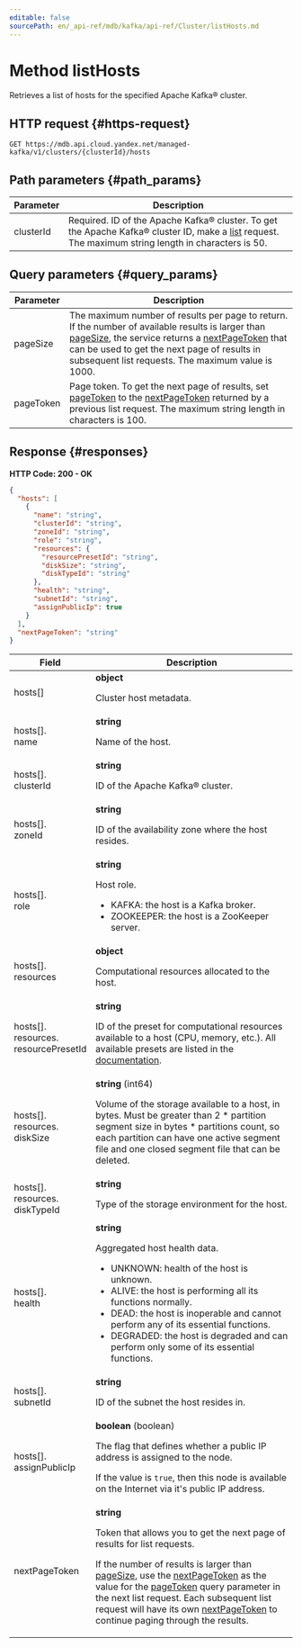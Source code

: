 ```yaml
---
editable: false
sourcePath: en/_api-ref/mdb/kafka/api-ref/Cluster/listHosts.md
---
```


# Method listHosts
Retrieves a list of hosts for the specified Apache Kafka® cluster.
 

 
## HTTP request {#https-request}
```
GET https://mdb.api.cloud.yandex.net/managed-kafka/v1/clusters/{clusterId}/hosts
```
 
## Path parameters {#path_params}
 
Parameter | Description
--- | ---
clusterId | Required. ID of the Apache Kafka® cluster.  To get the Apache Kafka® cluster ID, make a [list](/docs/managed-kafka/api-ref/Cluster/list) request.  The maximum string length in characters is 50.
 
## Query parameters {#query_params}
 
Parameter | Description
--- | ---
pageSize | The maximum number of results per page to return.  If the number of available results is larger than [pageSize](/docs/managed-kafka/api-ref/Cluster/listHosts#query_params), the service returns a [nextPageToken](/docs/managed-kafka/api-ref/Cluster/listHosts#responses) that can be used to get the next page of results in subsequent list requests.  The maximum value is 1000.
pageToken | Page token.  To get the next page of results, set [pageToken](/docs/managed-kafka/api-ref/Cluster/listHosts#query_params) to the [nextPageToken](/docs/managed-kafka/api-ref/Cluster/listHosts#responses) returned by a previous list request.  The maximum string length in characters is 100.
 
## Response {#responses}
**HTTP Code: 200 - OK**

```json 
{
  "hosts": [
    {
      "name": "string",
      "clusterId": "string",
      "zoneId": "string",
      "role": "string",
      "resources": {
        "resourcePresetId": "string",
        "diskSize": "string",
        "diskTypeId": "string"
      },
      "health": "string",
      "subnetId": "string",
      "assignPublicIp": true
    }
  ],
  "nextPageToken": "string"
}
```

 
Field | Description
--- | ---
hosts[] | **object**<br><p>Cluster host metadata.</p> 
hosts[].<br>name | **string**<br><p>Name of the host.</p> 
hosts[].<br>clusterId | **string**<br><p>ID of the Apache Kafka® cluster.</p> 
hosts[].<br>zoneId | **string**<br><p>ID of the availability zone where the host resides.</p> 
hosts[].<br>role | **string**<br><p>Host role.</p> <ul> <li>KAFKA: the host is a Kafka broker.</li> <li>ZOOKEEPER: the host is a ZooKeeper server.</li> </ul> 
hosts[].<br>resources | **object**<br><p>Computational resources allocated to the host.</p> 
hosts[].<br>resources.<br>resourcePresetId | **string**<br><p>ID of the preset for computational resources available to a host (CPU, memory, etc.). All available presets are listed in the <a href="/docs/managed-kafka/concepts/instance-types">documentation</a>.</p> 
hosts[].<br>resources.<br>diskSize | **string** (int64)<br><p>Volume of the storage available to a host, in bytes. Must be greater than 2 * partition segment size in bytes * partitions count, so each partition can have one active segment file and one closed segment file that can be deleted.</p> 
hosts[].<br>resources.<br>diskTypeId | **string**<br><p>Type of the storage environment for the host.</p> 
hosts[].<br>health | **string**<br><p>Aggregated host health data.</p> <ul> <li>UNKNOWN: health of the host is unknown.</li> <li>ALIVE: the host is performing all its functions normally.</li> <li>DEAD: the host is inoperable and cannot perform any of its essential functions.</li> <li>DEGRADED: the host is degraded and can perform only some of its essential functions.</li> </ul> 
hosts[].<br>subnetId | **string**<br><p>ID of the subnet the host resides in.</p> 
hosts[].<br>assignPublicIp | **boolean** (boolean)<br><p>The flag that defines whether a public IP address is assigned to the node.</p> <p>If the value is ``true``, then this node is available on the Internet via it's public IP address.</p> 
nextPageToken | **string**<br><p>Token that allows you to get the next page of results for list requests.</p> <p>If the number of results is larger than <a href="/docs/managed-kafka/api-ref/Cluster/listHosts#query_params">pageSize</a>, use the <a href="/docs/managed-kafka/api-ref/Cluster/listHosts#responses">nextPageToken</a> as the value for the <a href="/docs/managed-kafka/api-ref/Cluster/listHosts#query_params">pageToken</a> query parameter in the next list request. Each subsequent list request will have its own <a href="/docs/managed-kafka/api-ref/Cluster/listHosts#responses">nextPageToken</a> to continue paging through the results.</p> 